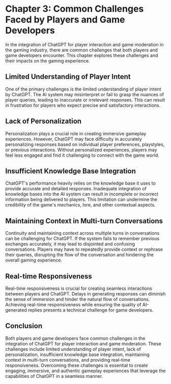 Chapter 3: Common Challenges Faced by Players and Game Developers
=================================================================

In the integration of ChatGPT for player interaction and game moderation in the gaming industry, there are common challenges that both players and game developers encounter. This chapter explores these challenges and their impacts on the gaming experience.

Limited Understanding of Player Intent
--------------------------------------

One of the primary challenges is the limited understanding of player intent by ChatGPT. The AI system may misinterpret or fail to grasp the nuances of player queries, leading to inaccurate or irrelevant responses. This can result in frustration for players who expect precise and satisfactory interactions.

Lack of Personalization
-----------------------

Personalization plays a crucial role in creating immersive gameplay experiences. However, ChatGPT may face difficulty in accurately personalizing responses based on individual player preferences, playstyles, or previous interactions. Without personalized experiences, players may feel less engaged and find it challenging to connect with the game world.

Insufficient Knowledge Base Integration
---------------------------------------

ChatGPT's performance heavily relies on the knowledge base it uses to provide accurate and detailed responses. Inadequate integration of knowledge bases into the AI system can result in incomplete or incorrect information being delivered to players. This limitation can undermine the credibility of the game's mechanics, lore, and other contextual aspects.

Maintaining Context in Multi-turn Conversations
-----------------------------------------------

Continuity and maintaining context across multiple turns in conversations can be challenging for ChatGPT. If the system fails to remember previous exchanges accurately, it may lead to disjointed and confusing conversations. Players may have to repeatedly provide context or rephrase their queries, disrupting the flow of the conversation and hindering the overall gaming experience.

Real-time Responsiveness
------------------------

Real-time responsiveness is crucial for creating seamless interactions between players and ChatGPT. Delays in generating responses can diminish the sense of immersion and hinder the natural flow of conversations. Achieving real-time responsiveness while ensuring the quality of AI-generated replies presents a technical challenge for game developers.

Conclusion
----------

Both players and game developers face common challenges in the integration of ChatGPT for player interaction and game moderation. These challenges include limited understanding of player intent, lack of personalization, insufficient knowledge base integration, maintaining context in multi-turn conversations, and providing real-time responsiveness. Overcoming these challenges is essential to create engaging, immersive, and authentic gameplay experiences that leverage the capabilities of ChatGPT in a seamless manner.
